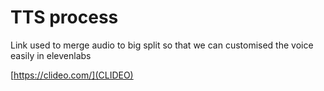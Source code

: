 # TTS process
Link used to merge audio to big split so that we can customised the voice easily in elevenlabs


[https://clideo.com/](CLIDEO)